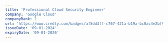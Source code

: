 ```yaml
---
title: 'Professional Cloud Security Engineer'
company: 'Google Cloud'
companyRank: 2
url: 'https://www.credly.com/badges/af5dd3ff-c767-421a-b19a-bc0ac4e2bf96/'
issueDate: '09-01-2024'
expiryDate: '09-01-2026'
---
```

